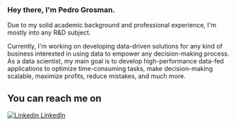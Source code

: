 ### Hey there, I'm Pedro Grosman.

Due to my solid academic background and professional experience, I'm mostly into any R&D subject.

Currently, I'm working on developing data-driven solutions for any kind of business interested in using data to empower any decision-making process. As a data scientist, my main goal is to develop high-performance data-fed applications to optimize time-consuming tasks, make decision-making scalable, maximize profits, reduce mistakes, and much more.

## You can reach me on

[![Linkedin](https://i.stack.imgur.com/gVE0j.png) LinkedIn](https://www.linkedin.com/pedrogrosman)

<!---
grosmanph/grosmanph is a ✨ special ✨ repository because its `README.md` (this file) appears on your GitHub profile.
You can click the Preview link to take a look at your changes.
--->

